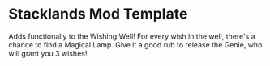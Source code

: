 # Stacklands Mod Template

Adds functionally to the Wishing Well! For every wish in the well, there's a chance to find a Magical Lamp. Give it a good rub to release the Genie, who will grant you 3 wishes!
